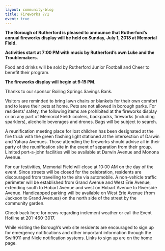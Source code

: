 ```yaml
---
layout: community-blog
title: Fireworks 7/1
event: true
---
```


**The Borough of Rutherford is pleased to announce that Rutherford’s annual fireworks display
will be held on Sunday, July 1, 2018 at Memorial Field.** 

**Activities start at 7:00 PM with music by Rutherford’s own Luke and the Troublemakers.** 

Food and drinks will be sold by Rutherford
Junior Football and Cheer to benefit their program. 

**The fireworks display will begin at 9:15 PM.**

Thanks to our sponsor Boiling Springs Savings Bank.

Visitors are reminded to bring lawn chairs or blankets for their own comfort and to leave their
pets at home. Pets are not allowed in borough parks. For residents’ safety, the following items
are prohibited at the fireworks display or on any part of Memorial Field: coolers, backpacks,
fireworks (including sparklers), alcoholic beverages and drones. Bags will be subject to search.

A reunification meeting place for lost children has been designated at the fire truck with the
green flashing light stationed at the intersection of Darwin and Yahara Avenues. Those attending
the fireworks should advise all in their party of the reunification site in the event of separation
from their group. Limited port-a-john facilities will be available at Darwin Avenue and Monona
Avenue.

For our festivities, Memorial Field will close at 10:00 AM on the day of the event. Since streets
will be closed for the celebration, residents are discouraged from travelling to the site via
automobile. A non-vehicle traffic perimeter will be established from Grand Avenue and West
Erie Avenue, extending south to Hobart Avenue and west on Hobart Avenue to Riverside
Avenue. Handicapped parking will be available on West Erie Avenue (from Jackson to Grand
Avenues) on the north side of the street by the community garden.

Check back here for news regarding inclement weather or call the Event Hotline at 201-460-3017. 

While visiting the Borough’s web site residents are encouraged to sign up for emergency notifications and other
important information through the Swift911 and Nixle notification systems. Links to sign up are
on the home page.
